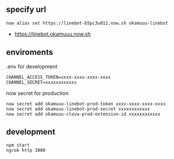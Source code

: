 ## specify url

```
now alias set https://linebot-b5pc3u011.now.sh okamuuu-linebot
```

- https://linebot.okamuuu.now.sh

## enviroments

.env for development

```
CHANNEL_ACCESS_TOKEN=xxxx-xxxx-xxxx-xxxx
CHANNEL_SECRET=xxxxxxxxxxxx
```

now secret for production

```
now secret add okamuuu-linebot-prod-token xxxx-xxxx-xxxx-xxxx
now secret add okamuuu-linebot-prod-secret xxxxxxxxxxxx
now secret add okamuuu-clova-prod-extension-id xxxxxxxxxxxx
```

## development

```
npm start
ngrok http 3000
```

